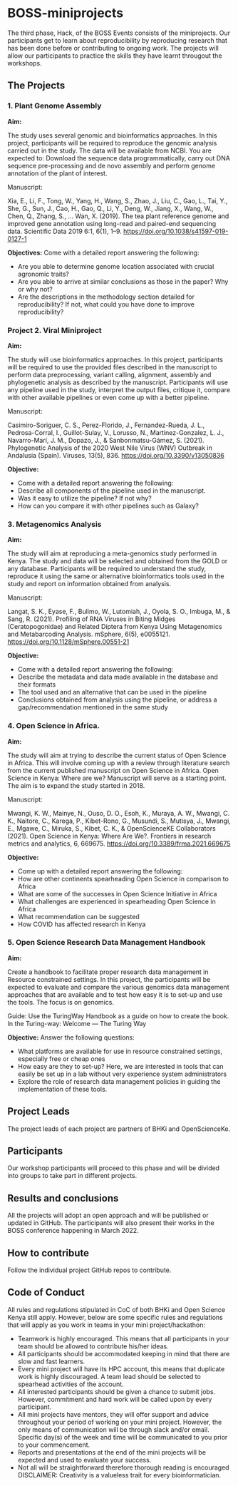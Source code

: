 # BOSS-miniprojects
The third phase, Hack, of the BOSS Events consists of the miniprojects. Our participants get to learn about reproducibility by reproducing research that has been done before or contributing to ongoing work. The projects will allow our participants to practice the skills they have learnt througout the workshops. 

## The Projects

### 1. Plant Genome Assembly 

<b>Aim:</b>

The study uses several genomic and bioinformatics approaches. In this project, participants will be required to reproduce the genomic analysis carried out in the study. The data will be available from NCBI. You are expected to: Download the sequence data programmatically, carry out DNA sequence pre-processing and de novo assembly and perform genome annotation of the plant of interest. 

Manuscript:

Xia, E., Li, F., Tong, W., Yang, H., Wang, S., Zhao, J., Liu, C., Gao, L., Tai, Y., She, G., Sun, J., Cao, H., Gao, Q., Li, Y., Deng, W., Jiang, X., Wang, W., Chen, Q., Zhang, S., … Wan, X. (2019). The tea plant reference genome and improved gene annotation using long-read and paired-end sequencing data. Scientific Data 2019 6:1, 6(1), 1–9. https://doi.org/10.1038/s41597-019-0127-1

<b>Objectives:</b>
Come with a detailed report answering the following:
 - Are you able to determine genome location associated with crucial agronomic traits?
 - Are you able to arrive at similar conclusions as those in the paper? Why or why not?
- Are the descriptions in the methodology section detailed for reproducibility? If not, what could you have done to improve reproducibility?

### Project 2. Viral Miniproject

 <b>Aim:</b>
 
The study will use bioinformatics approaches. In this project, participants will be required to use the provided files described in the manuscript to perform data preprocessing, variant calling, alignment, assembly and phylogenetic analysis as described by the manuscript. Participants will use any pipeline used in the study, interpret the output files, critique it, compare with other available pipelines or even come up with a better pipeline.  

Manuscript:

Casimiro-Soriguer, C. S., Perez-Florido, J., Fernandez-Rueda, J. L., Pedrosa-Corral, I., Guillot-Sulay, V., Lorusso, N., Martinez-Gonzalez, L. J., Navarro-Marí, J. M., Dopazo, J., & Sanbonmatsu-Gámez, S. (2021). Phylogenetic Analysis of the 2020 West Nile Virus (WNV) Outbreak in Andalusia (Spain). Viruses, 13(5), 836. https://doi.org/10.3390/v13050836

<b>Objective:</b>
- Come with a detailed report answering the following:
- Describe all components of the pipeline used in the manuscript.
- Was it easy to utilize the pipeline? If not why?
- How can you compare it with other pipelines such as Galaxy?


### 3. Metagenomics Analysis
<b>Aim:</b>

The study will aim at reproducing a meta-genomics study performed in Kenya. The study and data will be selected and obtained from the GOLD or any database. Participants will be required to understand the study, reproduce it using the same or alternative bioinformatics tools used in the study and report on information obtained from analysis. 

Manuscript:

Langat, S. K., Eyase, F., Bulimo, W., Lutomiah, J., Oyola, S. O., Imbuga, M., & Sang, R. (2021). Profiling of RNA Viruses in Biting Midges (Ceratopogonidae) and Related Diptera from Kenya Using Metagenomics and Metabarcoding Analysis. mSphere, 6(5), e0055121. https://doi.org/10.1128/mSphere.00551-21

<b>Objective:</b>
- Come with a detailed report answering the following:
- Describe the metadata and data made available in the database and their formats
- The tool used and an alternative that can be used in the pipeline
- Conclusions obtained from analysis using the pipeline, or address a gap/recommendation mentioned in the same study

### 4. Open Science in Africa. 
<b>Aim:</b>

The study will aim at trying to describe the current status of Open Science in Africa. This will involve coming up with a review through literature search from the current published manuscript on Open Science in Africa. Open Science in Kenya: Where are we? Manuscript will serve as a starting point. The aim is to expand the study started in 2018.

Manuscript:

Mwangi, K. W., Mainye, N., Ouso, D. O., Esoh, K., Muraya, A. W., Mwangi, C. K., Naitore, C., Karega, P., Kibet-Rono, G., Musundi, S., Mutisya, J., Mwangi, E., Mgawe, C., Miruka, S., Kibet, C. K., & OpenScienceKE Collaborators (2021). Open Science in Kenya: Where Are We?. Frontiers in research metrics and analytics, 6, 669675. https://doi.org/10.3389/frma.2021.669675

<b>Objective:</b>
- Come up with a detailed report answering the following:
- How are other continents spearheading Open Science in comparison to Africa
- What are some of the successes in Open Science Initiative in Africa
- What challenges are experienced in spearheading Open Science in Africa
- What recommendation can be suggested
- How COVID has affected research in Kenya

### 5. Open Science Research Data Management Handbook 
<b>Aim:</b>

Create a handbook to facilitate proper research data management in Resource constrained settings. In this project, the participants will be expected to evaluate and compare the various genomics data management approaches that are available and to test how easy it is to set-up and use the tools. The focus is on genomics. 

Guide:
Use the TuringWay Handbook as a guide on how to create the book. In the Turing-way: Welcome — The Turing Way

<b>Objective:</b>
Answer the following questions:
- What platforms are available for use in resource constrained settings, especially free or cheap ones
- How easy are they to set-up? Here, we are interested in tools that can easily be set up in a lab without very experience system administrators
- Explore the role of research data management policies in guiding the implementation of these tools. 



## Project Leads
The project leads of each project are partners of BHKi and OpenScienceKe.

## Participants
Our workshop participants will proceed to this phase and will be divided into groups to take part in different projects.

## Results and conclusions
All the projects will adopt an open approach and will be published or updated in GitHub. The participants will also present their works in the BOSS conference happening in March 2022. 

## How to contribute
Follow the individual project GitHub repos to contribute.

## Code of Conduct
All rules and regulations stipulated in CoC of both BHKi and Open Science Kenya still apply. However, below are some specific rules and regulations that will apply as you work in teams in your mini project/hackathon:
<ul>
<li>Teamwork is highly encouraged. This means that all participants in your team should be allowed to contribute his/her ideas.</li>
<li>All participants should be accommodated keeping in mind that there are slow and fast learners. </li>
<li>Every mini project will have its HPC account, this means that duplicate work is highly discouraged. A team lead should be selected to spearhead activities of the account.</li>
<li>All interested participants should be given a chance to submit jobs. However, commitment and hard work will be called upon by every participant.  </li>
<li>All mini projects have mentors, they will offer support and advice throughout your period of working on your mini project. However, the only means of communication will be through slack and/or email. Specific day(s) of the week and time will be communicated to you prior to your commencement.</li>
<li>Reports and presentations at the end of the mini projects will be expected and used to evaluate your success.</li>
<li>Not all will be straightforward therefore thorough reading is encouraged </li>
DISCLAIMER: Creativity is a valueless trait for every bioinformatician.

